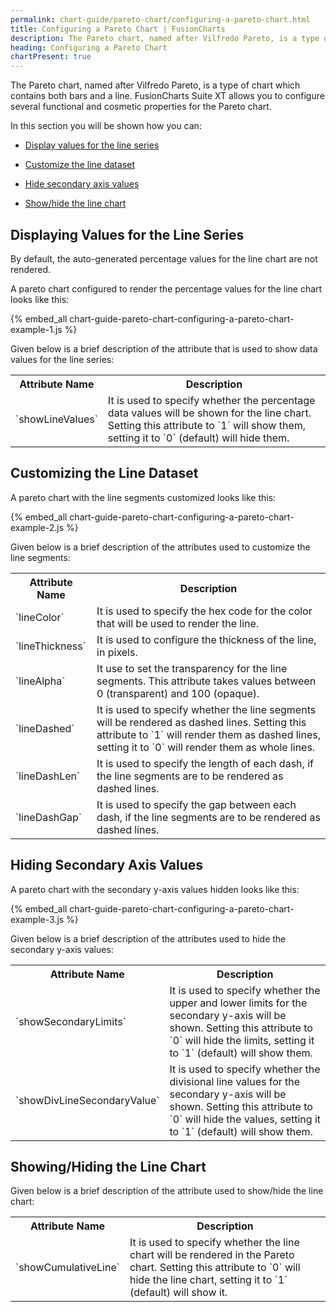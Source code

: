 ```yaml
---
permalink: chart-guide/pareto-chart/configuring-a-pareto-chart.html
title: Configuring a Pareto Chart | FusionCharts
description: The Pareto chart, named after Vilfredo Pareto, is a type of chart which contains both bars and a line.
heading: Configuring a Pareto Chart
chartPresent: true
---
```


The Pareto chart, named after Vilfredo Pareto, is a type of chart which contains both bars and a line. FusionCharts Suite XT allows you to configure several functional and cosmetic properties for the Pareto chart.

In this section you will be shown how you can:

* <a href="{{ site.baseurl }}chart-guide/pareto-chart/configuring-a-pareto-chart.html#displaying-values-for-the-line-series">Display values for the line series</a>

* <a href="{{ site.baseurl }}chart-guide/pareto-chart/configuring-a-pareto-chart.html#customizing-the-line-dataset">Customize the line dataset</a>

* <a href="{{ site.baseurl }}chart-guide/pareto-chart/configuring-a-pareto-chart.html#hiding-secondary-axis-values">Hide secondary axis values</a>

* <a href="{{ site.baseurl }}chart-guide/pareto-chart/configuring-a-pareto-chart.html#showinghiding-the-line-chart">Show/hide the line chart</a>

## Displaying Values for the Line Series

By default, the auto-generated percentage values for the line chart are not rendered.

A pareto chart configured to render the percentage values for the line chart looks like this:

{% embed_all chart-guide-pareto-chart-configuring-a-pareto-chart-example-1.js %}

Given below is a brief description of the attribute that is used to show data values for the line series:

<table>
  <tr>
    <th>Attribute Name</th>
    <th>Description</th>
  </tr>
  <tr>
    <td>`showLineValues`</td>
    <td>It is used to specify whether the percentage data values will be shown for the line chart. Setting this attribute to `1` will show them, setting it to `0` (default) will hide them. </td>
  </tr>
</table>


## Customizing the Line Dataset

A pareto chart with the line segments customized looks like this:

{% embed_all chart-guide-pareto-chart-configuring-a-pareto-chart-example-2.js %}

Given below is a brief description of the attributes used to customize the line segments:

<table>
  <tr>
    <th>Attribute Name</th>
    <th>Description</th>
  </tr>
  <tr>
    <td>`lineColor`</td>
    <td>It is used to specify the hex code for the color that will be used to render the line.</td>
  </tr>
  <tr>
    <td>`lineThickness`</td>
    <td>It is used to configure the thickness of the line, in pixels.</td>
  </tr>
  <tr>
    <td>`lineAlpha`</td>
    <td>It use to set the transparency for the line segments. This attribute takes values between 0 (transparent) and 100 (opaque).</td>
  </tr>
  <tr>
    <td>`lineDashed`</td>
    <td>It is used to specify whether the line segments will be rendered as dashed lines. Setting this attribute to `1` will render them as dashed lines, setting it to `0` will render them as whole lines.</td>
  </tr>
  <tr>
    <td>`lineDashLen`</td>
    <td>It is used to specify the length of each dash, if the line segments are to be rendered as dashed lines.</td>
  </tr>
  <tr>
    <td>`lineDashGap`</td>
    <td>It is used to specify the gap between each dash, if the line segments are to be rendered as dashed lines.</td>
  </tr>
</table>


## Hiding Secondary Axis Values

A pareto chart with the secondary y-axis values hidden looks like this:

{% embed_all chart-guide-pareto-chart-configuring-a-pareto-chart-example-3.js %}

Given below is a brief description of the attributes used to hide the secondary y-axis values:

<table>
  <tr>
    <th>Attribute Name</th>
    <th>Description</th>
  </tr>
  <tr>
    <td>`showSecondaryLimits`</td>
    <td>It is used to specify whether the upper and lower limits for the secondary y-axis will be shown. Setting this attribute to `0` will hide the limits, setting it to `1` (default) will show them.</td>
  </tr>
  <tr>
    <td>`showDivLineSecondaryValue`</td>
    <td>It is used to specify whether the divisional line values for the secondary y-axis will be shown. Setting this attribute to `0` will hide the values, setting it to `1` (default) will show them.</td>
  </tr>
</table>


## Showing/Hiding the Line Chart

Given below is a brief description of the attribute used to show/hide the line chart:

<table>
  <tr>
    <th>Attribute Name</th>
    <th>Description</th>
  </tr>
  <tr>
    <td>`showCumulativeLine`</td>
    <td>It is used to specify whether the line chart will be rendered in the Pareto chart. Setting this attribute to `0` will hide the line chart, setting it to `1` (default) will show it.</td>
  </tr>
</table>